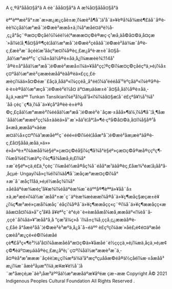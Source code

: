 

A ç¸®å°å­åå¤§å°ã
A éè¨­å­åå¤§å°ã
A æ¾å¤§å­åå¤§å°ã








èª°èªªæè²å°±æ¯æ­»æ¿æ¿çåè±æ¸ï¼æè²å¶å¯¦ä¹å¯ä»¥è®å¾å¾æè¶£ãå¨å®è­èè¾¦çåä½æ°æå¯¦é©æè²ææå±ä¸ï¼å°æåé¤äºè½å­¸ç¿å°åç¨®æ¤ç©çåè½ï¼éè½è¦ªæææ¤ç©è®æç·ç¹æå¸ãå©å¤©ä¸å¤çæ´»åï¼è¦å¸¶å¤§å®¶çè¦åä½æ°æå¯¦é©æè²çé­åãå¯¦é©æè²åä¾æ¯å®è­ç¸£æè²æ¨åçéè¦æ¹åãçºæ­¤ï¼å®è­ç¸£æ¿åºè·æ±è¯å¤§å­¸åä½æ°æèª²ç¨ç¼å±åä½å®è±åä¸­å¿ï¼ææèè¾¦114å¹´å®è±å°ååä½æ°æå¯¦é©æè²ææå±ï¼ä»¥åå°çç¦®ç©ï¼æ¤ç©çåéçºä¸»é¡ï¼å±ç¤ºåä½æ°æè²çææèæååºèãå®è­ä»£çç¸£é· æèçï¼ãä»å¤©éæ¨£å­çä¸ååäº«ï¼ççéå¸¸å°éè¦ï¼ä¹éééåå¹³èºçåäº«ï¼è®å®è­è·è±è®åä½æ°æçå¯¦é©æè²è½å¤ äº¤æµããæ±è¯å¤§å­¸åä½å®è±åä¸­å¿ä¸»æäºº Tunkan Tansikianï¼é³å¼µå¹å«ï¼ï¼ãå¤§æ¦å¨é£çºå¥½å¹¾å¹´åå çéç¨ç¶ä¸­ï¼å¯ä»¥çå°å®è­è·è±è®å©ç¸£çåä½æ°ææè²ï¼ééåä½æ°æå¯¦é©æè²è¨åçæ·±ååå»¶ä¼¸ï¼å¶å¯¦å¸¶åæ´ååä½æ°ææè²çç¼å±ããèä»å¹´æ´»åä¹é¦åº¦å»¶é·çºå©å¤©ä¸å¤ï¼å§å®¹åå«æå­¸ææåäº«ãéææ¤ä½å±ç¤ºï¼ä¹ææåèª²ç¨ééé«é©ï¼éè¦ååæ°å¯¦é©æè²åæ¡æè­°ãå®è­ç¸£å¤§ååä¸­æåä¸»ä»» é»å»ºè±ªï¼ãæåå¾è§éº»çæ¤ç©éå§ï¼ç¶å¾å°è§éº»çæ¤ç©å®æå®ççºç¶­ï¼æå¾è£½æäºç·ï¼ç¶å¾åæå¸è¡£ï¼å°±æ¯è§éº»çä¸é£ä¸²çéç¨ï¼æåé½æå®åç¾å¨éåå°æ¹ããå®è­ç¸£åæ¾³éæ­¦å¡åå°å­¸åçµé· Ungayï¼å»ç¾éï¼ï¼ãå¶å¯¦æåçæ°ææ¤ç©ï¼å°±æ¯å¨æåç11åä¸»é¡é½æåç¾ï¼å°±åéåäºèæ¾æéç¹å¥æ¾ï¼éåäºèæ¾æ¯èäººå®¶èªªä»¥åå¨å±±ä¸æ²æé»ï¼ä½æ¯æåå°±æ¯ç¨äºèæ¾æèææï¼å®å¯ä»¥ç¶æåç§æçæ±è¥¿ï¼ç¶æ²æé»çæåï¼æåç¨éåçï¼å®å¯ä»¥ç¶ææåçç«ç¨®ï¼å¯ä»¥ç¶ææåçç«æããæ­¤å¤ï¼ä»å¹´ç¹å¥å å¥èª²ç¨è­°é¡è¨è«èæååæå¼æå­¸ææåäº«ï¼èå¨å­¸ççé¨åï¼åä»¥”æåå°å­¸å ”çæ¹å¼ç»å ´ï¼å±ç¾å­¸ççå­¸ç¿ææãå®è­ç¸£åé å°åæè²åå¯¦é©æè²è³æºä¸­å¿å¯å¬éäºº è£çºçï¼ãæ´»åè£¡é¢é¤äºæåé çæèå³æ¿çé«é©ï¼éæåé çè¶£å³ç«¶è³½ä¹å¤ï¼åææåéå°æ¤ç©ä»¥åæåé¨è½ç­ç­çä¸»é¡ï¼æä¸åçä¸»é¡æ¢ç©¶èäº¤æµããå®è­ç¸£æ¿åºè¡¨ç¤ºï¼åä½æ°ææè²æ¯ä¸­å¤®èå°æ¹æææ¨åçéè¦æ¿ç­ï¼æªä¾ä¹å°æçºçµååæ©éå®ä½çåéï¼æ·±åæåå³æ¿ï¼æ¨åæè²åµæ°ï¼ä¸æ­¥æ­¥è½å¯¦å¨æ°åæçé¡æ¯ãè²¡åæ³äººåä½æ°ææåäºæ¥­åºéæ çæ¬ææ Copyright Â© 2021 Indigenous Peoples Cultural Foundation All Rights Reserved .
